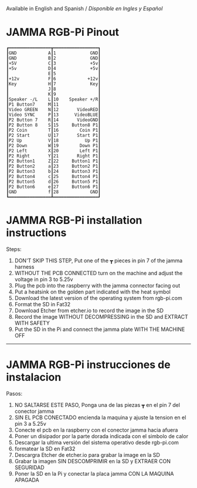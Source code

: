 Available in English and Spanish / *Disponible en Ingles y Español*
# JAMMA RGB-Pi Pinout
    ┏━━━━━━━━━━━━━━━━┳━━━━━━━━━━━━━━━━━┓
    ┃GND            A┃1             GND┃
    ┃GND            B┃2             GND┃
    ┃+5V            C┃3             +5v┃
    ┃+5v            D┃4             +5v┃
    ┃               E┃5                ┃
    ┃+12v           F┃6            +12v┃
    ┃Key            H┃7             Key┃
    ┃               J┃8                ┃
    ┃               K┃9                ┃
    ┃Speaker -/L    L┃10    Speaker +/R┃
    ┃P1 Button7     M┃11               ┃
    ┃Video GREEN    N┃12       VideoRED┃
    ┃Video SYNC     P┃13      VideoBLUE┃
    ┃P2 Button 7    R┃14       VideoGND┃
    ┃P2 Button 8    S┃15     Button8 P1┃
    ┃P2 Coin        T┃16        Coin P1┃
    ┃P2 Start       U┃17       Start P1┃
    ┃P2 Up          V┃18          Up P1┃
    ┃P2 Down        W┃19        Down P1┃
    ┃P2 Left        X┃20        Left P1┃
    ┃P2 Right       Y┃21       Right P1┃
    ┃P2 Button1     Z┃22     Button1 P1┃
    ┃P2 Button2     a┃23     Button2 P1┃
    ┃P2 Button3     b┃24     Button3 P1┃
    ┃P2 Button4     c┃25     Button4 P1┃
    ┃P2 Button5     d┃26     Button5 P1┃
    ┃P2 Button6     e┃27     Button6 P1┃
    ┃GND            f┃28            GND┃
    ┗━━━━━━━━━━━━━━━━┻━━━━━━━━━━━━━━━━━┛
    
# JAMMA RGB-Pi installation instructions

Steps:
1. DON'T SKIP THIS STEP, Put one of the ┳ pieces in pin 7 of the jamma harness
2. WITHOUT THE PCB CONNECTED turn on the machine and adjust the voltage in pin 3 to 5.25v
3. Plug the pcb into the raspberry with the jamma connector facing out
4. Put a heatsink on the golden part indicated with the heat symbol
5. Download the latest version of the operating system from rgb-pi.com
6. Format the SD in Fat32
7. Download Etcher from etcher.io to record the image in the SD
8. Record the image WITHOUT DECOMPRESSING in the SD and EXTRACT WITH SAFETY
9. Put the SD in the Pi and connect the jamma plate WITH THE MACHINE OFF

---------------------------------------------------------------------------------------------------------

# JAMMA RGB-Pi instrucciones de instalacion

Pasos:
1. NO SALTARSE ESTE PASO, Ponga una de las piezas ┳ en el pin 7 del conector jamma
2. SIN EL PCB CONECTADO encienda la maquina y ajuste la tension en el pin 3 a 5.25v
3. Conecte el pcb en la raspberry con el conector jamma hacia afuera
4. Poner un disipador por la parte dorada indicada con el simbolo de calor
5. Descargar la ultima versión del sistema operativo desde rgb-pi.com
6. formatear la SD en Fat32
7. Descargra Etcher de etcher.io para grabar la image en la SD
8. Grabar la imagen SIN DESCOMPRIMIR en la SD y EXTRAER CON SEGURIDAD
9. Poner la SD en la Pi y conectar la placa jamma CON LA MAQUINA APAGADA


    

